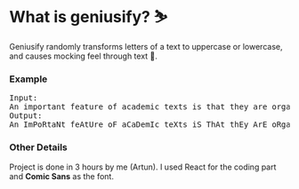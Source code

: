 <h1>What is geniusify? ⛷</h1>
Geniusify randomly transforms letters of a text to uppercase or lowercase, and causes mocking feel through text 🦁.

<img>

<h3>Example</h3>
<pre>
Input:
An important feature of academic texts is that they are organised in a specific way; they have a clear structure.
Output:
An ImPoRtaNt feAtUre oF aCaDemIc teXts iS ThAt thEy ArE oRgaNiSed iN A SpeCiFic waY; tHey haVe A ClEaR sTrUcTuRe.
</pre>

<h3>Other Details</h3>
Project is done in 3 hours by me (Artun). I used React for the coding part and <b>Comic Sans</b> as the font.
